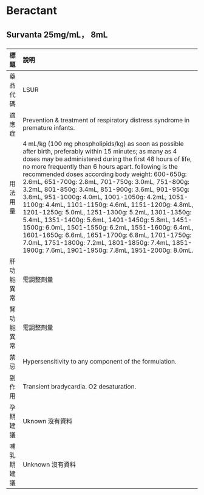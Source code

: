 # Beractant

## Survanta 25mg/mL， 8mL

##### 

| 標題       | 說明                                                                                                                                                                                                                                                                                                                                                                                                                                                                                                                                                                                                                                                                                                                                                                                                             |
|:-----------|:-----------------------------------------------------------------------------------------------------------------------------------------------------------------------------------------------------------------------------------------------------------------------------------------------------------------------------------------------------------------------------------------------------------------------------------------------------------------------------------------------------------------------------------------------------------------------------------------------------------------------------------------------------------------------------------------------------------------------------------------------------------------------------------------------------------------|
| 藥品代碼   | LSUR                                                                                                                                                                                                                                                                                                                                                                                                                                                                                                                                                                                                                                                                                                                                                                                                             |
| 適應症     | Prevention & treatment of respiratory distress syndrome in premature infants.                                                                                                                                                                                                                                                                                                                                                                                                                                                                                                                                                                                                                                                                                                                                    |
| 用法用量   | 4 mL/kg (100 mg phospholipids/kg) as soon as possible after birth, preferably within 15 minutes; as many as 4 doses may be administered during the first 48 hours of life, no more frequently than 6 hours apart. following is the recommended doses according body weight: 600-650g: 2.6mL, 651-700g: 2.8mL, 701-750g: 3.0mL, 751-800g: 3.2mL, 801-850g: 3.4mL, 851-900g: 3.6mL, 901-950g: 3.8mL, 951-1000g: 4.0mL, 1001-1050g: 4.2mL, 1051-1100g: 4.4mL, 1101-1150g: 4.6mL, 1151-1200g: 4.8mL, 1201-1250g: 5.0mL, 1251-1300g: 5.2mL, 1301-1350g: 5.4mL, 1351-1400g: 5.6mL, 1401-1450g: 5.8mL, 1451-1500g: 6.0mL, 1501-1550g: 6.2mL, 1551-1600g: 6.4mL, 1601-1650g: 6.6mL, 1651-1700g: 6.8mL, 1701-1750g: 7.0mL, 1751-1800g: 7.2mL, 1801-1850g: 7.4mL, 1851-1900g: 7.6mL, 1901-1950g: 7.8mL, 1951-2000g: 8.0mL. |
| 肝功能異常 | 需調整劑量                                                                                                                                                                                                                                                                                                                                                                                                                                                                                                                                                                                                                                                                                                                                                                                                       |
| 腎功能異常 | 需調整劑量                                                                                                                                                                                                                                                                                                                                                                                                                                                                                                                                                                                                                                                                                                                                                                                                       |
| 禁忌       | Hypersensitivity to any component of the formulation.                                                                                                                                                                                                                                                                                                                                                                                                                                                                                                                                                                                                                                                                                                                                                            |
| 副作用     | Transient bradycardia. O2 desaturation.                                                                                                                                                                                                                                                                                                                                                                                                                                                                                                                                                                                                                                                                                                                                                                          |
| 孕期建議   | Uknown 沒有資料                                                                                                                                                                                                                                                                                                                                                                                                                                                                                                                                                                                                                                                                                                                                                                                                  |
| 哺乳期建議 | Unknown 沒有資料                                                                                                                                                                                                                                                                                                                                                                                                                                                                                                                                                                                                                                                                                                                                                                                                 |

